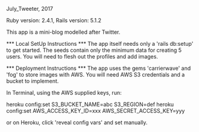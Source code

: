 July_Tweeter, 2017

Ruby version: 2.4.1, Rails version: 5.1.2

This app is a mini-blog modelled after Twitter.  

*** Local SetUp Instructions ***
The app itself needs only a 'rails db:setup' to get started.  The seeds contain only the minimum data for creating 5 users.  You will need to flesh out the profiles and add images.


*** Deployment Instructions ***
The app uses the gems 'carrierwave' and 'fog' to store images with AWS.  You will need AWS S3 credentials and a bucket to implement.

In Terminal, using the AWS supplied keys, run:

  heroku config:set S3_BUCKET_NAME=abc S3_REGION=def
  heroku config:set AWS_ACCESS_KEY_ID=xxx AWS_SECRET_ACCESS_KEY=yyy

or on Heroku, click 'reveal config vars' and set manually.